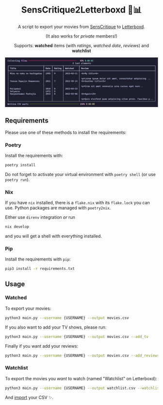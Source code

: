 <div align="center">

SensCritique2Letterboxd 🍿📊
============================

A script to export your movies from [SensCritique](https://senscritique.com) to [Letterboxd](https://letterboxd.com).

(It also works for *private* members!)

Supports: <b>watched</b> items (with <i>ratings</i>, <i>watched date</i>, <i>reviews</i>) and <b>watchlist</b>

![Screenshot](assets/screenshot.png)

</div>

## Requirements

Please use one of these methods to install the requirements:

### Poetry

Install the requirements with:

```bash
poetry install
```

Do not forget to activate your virtual environment with `poetry shell` (or use `poetry run`).

### Nix

If you have `nix` installed, there is a `flake.nix` with its `flake.lock` you can use.
Python packages are managed with `poetry2nix`.

Either use `direnv` integration _or_ run

```bash
nix develop
```

and you will get a shell with everything installed.

### Pip

Install the requirements with `pip`:

```bash
pip3 install -r requirements.txt
```

## Usage

### Watched

To export your movies:

```bash
python3 main.py --username {USERNAME} --output movies.csv
```

If you also want to add your TV shows, please run:

```bash
python3 main.py --username {USERNAME} --output movies.csv --add_tv
```

Finally if you want add your reviews:

```bash
python3 main.py --username {USERNAME} --output movies.csv --add_reviews
```

### Watchlist

To export the movies you *want* to watch (named "Watchlist" on Letterboxd):

```bash
python3 main.py --username {USERNAME} --output watchlist.csv --watchlist_only
```

And [import](https://letterboxd.com/import/) your CSV ✨.

